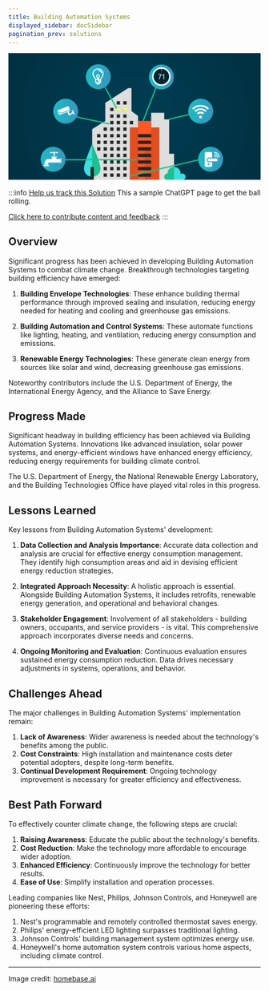 ```yaml
---
title: Building Automation Systems
displayed_sidebar: docSidebar
pagination_prev: solutions
---
```


![Cover Image](../static/img/building-automation.png)

:::info [Help us track this Solution](contribute)
This a sample ChatGPT page to get the ball rolling.

[Click here to contribute content and feedback](contribute)
:::

## Overview

Significant progress has been achieved in developing Building Automation Systems to combat climate change. Breakthrough technologies targeting building efficiency have emerged:

1. **Building Envelope Technologies**: These enhance building thermal performance through improved sealing and insulation, reducing energy needed for heating and cooling and greenhouse gas emissions.

2. **Building Automation and Control Systems**: These automate functions like lighting, heating, and ventilation, reducing energy consumption and emissions.

3. **Renewable Energy Technologies**: These generate clean energy from sources like solar and wind, decreasing greenhouse gas emissions.

Noteworthy contributors include the U.S. Department of Energy, the International Energy Agency, and the Alliance to Save Energy.

## Progress Made

Significant headway in building efficiency has been achieved via Building Automation Systems. Innovations like advanced insulation, solar power systems, and energy-efficient windows have enhanced energy efficiency, reducing energy requirements for building climate control.

The U.S. Department of Energy, the National Renewable Energy Laboratory, and the Building Technologies Office have played vital roles in this progress.

## Lessons Learned

Key lessons from Building Automation Systems' development:
1. **Data Collection and Analysis Importance**: Accurate data collection and analysis are crucial for effective energy consumption management. They identify high consumption areas and aid in devising efficient energy reduction strategies.

2. **Integrated Approach Necessity**: A holistic approach is essential. Alongside Building Automation Systems, it includes retrofits, renewable energy generation, and operational and behavioral changes.

3. **Stakeholder Engagement**: Involvement of all stakeholders - building owners, occupants, and service providers - is vital. This comprehensive approach incorporates diverse needs and concerns.

4. **Ongoing Monitoring and Evaluation**: Continuous evaluation ensures sustained energy consumption reduction. Data drives necessary adjustments in systems, operations, and behavior.

## Challenges Ahead

The major challenges in Building Automation Systems' implementation remain:
1. **Lack of Awareness**: Wider awareness is needed about the technology's benefits among the public.
2. **Cost Constraints**: High installation and maintenance costs deter potential adopters, despite long-term benefits.
3. **Continual Development Requirement**: Ongoing technology improvement is necessary for greater efficiency and effectiveness.

## Best Path Forward

To effectively counter climate change, the following steps are crucial:
1. **Raising Awareness**: Educate the public about the technology's benefits.
2. **Cost Reduction**: Make the technology more affordable to encourage wider adoption.
3. **Enhanced Efficiency**: Continuously improve the technology for better results.
4. **Ease of Use**: Simplify installation and operation processes.

Leading companies like Nest, Philips, Johnson Controls, and Honeywell are pioneering these efforts:

1. Nest's programmable and remotely controlled thermostat saves energy.
2. Philips' energy-efficient LED lighting surpasses traditional lighting.
3. Johnson Controls' building management system optimizes energy use.
4. Honeywell's home automation system controls various home aspects, including climate control.

---

Image credit: [homebase.ai](https://homebase.ai/connected-buildings/the-benefits-of-building-automation/)

